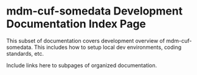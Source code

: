 # mdm-cuf-somedata Development Documentation Index Page

This subset of documentation covers development overview of mdm-cuf-somedata.  This includes how to setup local dev environments, coding standards, etc.

Include links here to subpages of organized documentation.